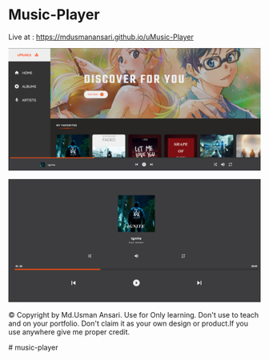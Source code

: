 # Music-Player

Live at : https://mdusmanansari.github.io/uMusic-Player

![thumbnail](./img/thumb.PNG)

![thumbnail](./img/thumb-1.PNG)

© Copyright by Md.Usman Ansari. Use for Only learning. Don't use to teach and on your portfolio.  Don't claim it as your own design or product.If you use anywhere give me proper credit.

#   m u s i c - p l a y e r 
 
 